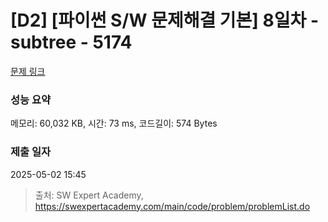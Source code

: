 # [D2] [파이썬 S/W 문제해결 기본] 8일차 - subtree - 5174 

[문제 링크](https://swexpertacademy.com/main/code/problem/problemDetail.do?contestProbId=AWTay1Z64cQDFAVT) 

### 성능 요약

메모리: 60,032 KB, 시간: 73 ms, 코드길이: 574 Bytes

### 제출 일자

2025-05-02 15:45



> 출처: SW Expert Academy, https://swexpertacademy.com/main/code/problem/problemList.do